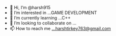 - 👋 Hi, I’m @harsh915
- 👀 I’m interested in ...GAME DEVELOPMENT
- 🌱 I’m currently learning ...C++
- 💞️ I’m looking to collaborate on ...
- 📫 How to reach me ...harshtirkey763@gmail.com

<!---
harsh915/harsh915 is a ✨ special ✨ repository because its `README.md` (this file) appears on your GitHub profile.
You can click the Preview link to take a look at your changes.
--->
